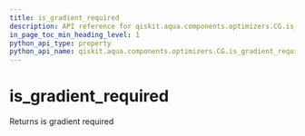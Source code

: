 ```yaml
---
title: is_gradient_required
description: API reference for qiskit.aqua.components.optimizers.CG.is_gradient_required
in_page_toc_min_heading_level: 1
python_api_type: property
python_api_name: qiskit.aqua.components.optimizers.CG.is_gradient_required
---
```


# is\_gradient\_required

Returns is gradient required

